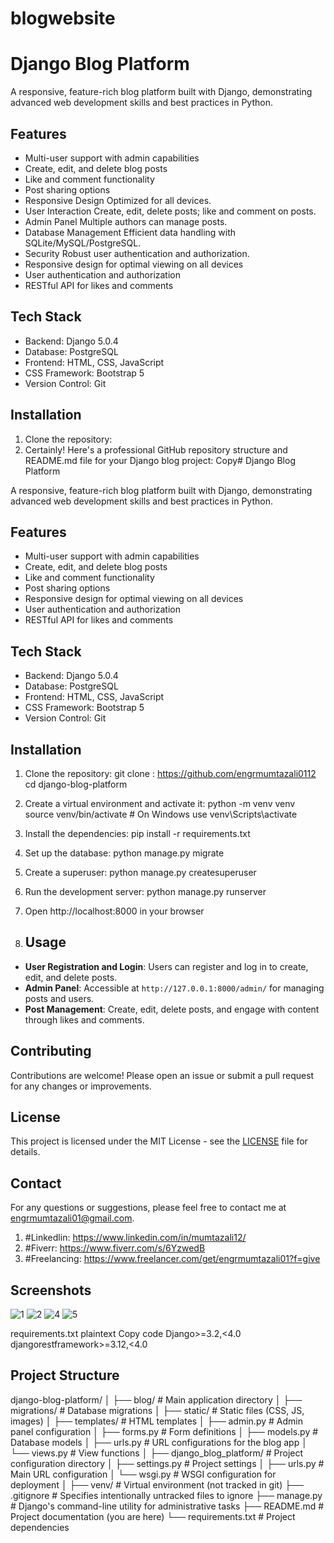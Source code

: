 # blogwebsite
# Django Blog Platform

A responsive, feature-rich blog platform built with Django, demonstrating advanced web development skills and best practices in Python.

## Features

- Multi-user support with admin capabilities
- Create, edit, and delete blog posts
- Like and comment functionality
- Post sharing options
- Responsive Design Optimized for all devices.
- User Interaction Create, edit, delete posts; like and comment on posts.
- Admin Panel Multiple authors can manage posts.
- Database Management Efficient data handling with SQLite/MySQL/PostgreSQL.
- Security Robust user authentication and authorization.
- Responsive design for optimal viewing on all devices
- User authentication and authorization
- RESTful API for likes and comments

## Tech Stack

- Backend: Django 5.0.4
- Database: PostgreSQL
- Frontend: HTML, CSS, JavaScript
- CSS Framework: Bootstrap 5
- Version Control: Git

## Installation

1. Clone the repository:
2. Certainly! Here's a professional GitHub repository structure and README.md file for your Django blog project:
Copy# Django Blog Platform

A responsive, feature-rich blog platform built with Django, demonstrating advanced web development skills and best practices in Python.

## Features

- Multi-user support with admin capabilities
- Create, edit, and delete blog posts
- Like and comment functionality
- Post sharing options
- Responsive design for optimal viewing on all devices
- User authentication and authorization
- RESTful API for likes and comments

## Tech Stack

- Backend: Django 5.0.4
- Database: PostgreSQL
- Frontend: HTML, CSS, JavaScript
- CSS Framework: Bootstrap 5
- Version Control: Git

## Installation

1. Clone the repository:
git clone : https://github.com/engrmumtazali0112
cd django-blog-platform

2. Create a virtual environment and activate it:
python -m venv venv
source venv/bin/activate  # On Windows use venv\Scripts\activate

3. Install the dependencies:
pip install -r requirements.txt

4. Set up the database:
python manage.py migrate

5. Create a superuser:
python manage.py createsuperuser

6. Run the development server:
python manage.py runserver

7. Open http://localhost:8000 in your browser
8. ## Usage

- **User Registration and Login**: Users can register and log in to create, edit, and delete posts.
- **Admin Panel**: Accessible at `http://127.0.0.1:8000/admin/` for managing posts and users.
- **Post Management**: Create, edit, delete posts, and engage with content through likes and comments.

## Contributing

Contributions are welcome! Please open an issue or submit a pull request for any changes or improvements.

## License

This project is licensed under the MIT License - see the [LICENSE](LICENSE) file for details.

## Contact

For any questions or suggestions, please feel free to contact me at engrmumtazali01@gmail.com.
1. #Linkedlin: https://www.linkedin.com/in/mumtazali12/
2. #Fiverr: https://www.fiverr.com/s/6YzwedB
3. #Freelancing: https://www.freelancer.com/get/engrmumtazali01?f=give




## Screenshots

![1](https://github.com/engrmumtazali0112/blogwebsite/assets/156393630/8d4f6bb2-e737-40c9-ba9d-463461cfaace)
![2](https://github.com/engrmumtazali0112/blogwebsite/assets/156393630/c61708fd-af23-4c56-a3db-2a6ccd246ee1)
![4](https://github.com/engrmumtazali0112/blogwebsite/assets/156393630/66d001a7-4aae-4bc3-bfad-0cd3428a2ecd)
![5](https://github.com/engrmumtazali0112/blogwebsite/assets/156393630/73c3b66a-c999-46af-a095-74b17d1796c9)




requirements.txt
plaintext
Copy code
Django>=3.2,<4.0
djangorestframework>=3.12,<4.0

## Project Structure
django-blog-platform/
│
├── blog/                  # Main application directory
│   ├── migrations/        # Database migrations
│   ├── static/            # Static files (CSS, JS, images)
│   ├── templates/         # HTML templates
│   ├── admin.py           # Admin panel configuration
│   ├── forms.py           # Form definitions
│   ├── models.py          # Database models
│   ├── urls.py            # URL configurations for the blog app
│   └── views.py           # View functions
│
├── django_blog_platform/  # Project configuration directory
│   ├── settings.py        # Project settings
│   ├── urls.py            # Main URL configuration
│   └── wsgi.py            # WSGI configuration for deployment
│
├── venv/                  # Virtual environment (not tracked in git)
├── .gitignore             # Specifies intentionally untracked files to ignore
├── manage.py              # Django's command-line utility for administrative tasks
├── README.md              # Project documentation (you are here)
└── requirements.txt       # Project dependencies
